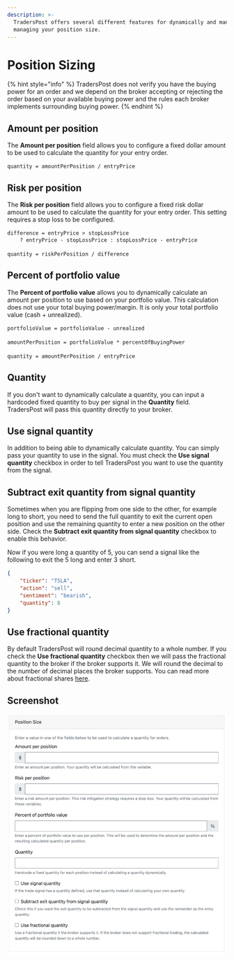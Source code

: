 ```yaml
---
description: >-
  TradersPost offers several different features for dynamically and manually
  managing your position size.
---
```


# Position Sizing

{% hint style="info" %}
TradersPost does not verify you have the buying power for an order and we depend on the broker accepting or rejecting the order based on your available buying power and the rules each broker implements surrounding buying power.
{% endhint %}

## Amount per position

The **Amount per position** field allows you to configure a fixed dollar amount to be used to calculate the quantity for your entry order.

```
quantity = amountPerPosition / entryPrice
```

## Risk per position

The **Risk per position** field allows you to configure a fixed risk dollar amount to be used to calculate the quantity for your entry order. This setting requires a stop loss to be configured.

```
difference = entryPrice > stopLossPrice
    ? entryPrice - stopLossPrice : stopLossPrice - entryPrice

quantity = riskPerPosition / difference 
```

## Percent of portfolio value

The **Percent of portfolio value** allows you to dynamically calculate an amount per position to use based on your portfolio value. This calculation does not use your total buying power/margin. It is only your total portfolio value (cash + unrealized).

```
portfolioValue = portfolioValue - unrealized

amountPerPosition = portfolioValue * percentOfBuyingPower

quantity = amountPerPosition / entryPrice
```

## Quantity

If you don't want to dynamically calculate a quantity, you can input a hardcoded fixed quantity to buy per signal in the **Quantity** field. TradersPost will pass this quantity directly to your broker.

## Use signal quantity

In addition to being able to dynamically calculate quantity. You can simply pass your quantity to use in the signal. You must check the **Use signal quantity** checkbox in order to tell TradersPost you want to use the quantity from the signal.

## Subtract exit quantity from signal quantity

Sometimes when you are flipping from one side to the other, for example long to short, you need to send the full quantity to exit the current open position and use the remaining quantity to enter a new position on the other side. Check the **Subtract exit quantity from signal quantity** checkbox to enable this behavior.

Now if you were long a quantity of 5, you can send a signal like the following to exit the 5 long and enter 3 short.

```json
{
    "ticker": "TSLA",
    "action": "sell",
    "sentiment": "bearish",
    "quantity": 8
}
```



## Use fractional quantity

By default TradersPost will round decimal quantity to a whole number. If you check the **Use fractional quantity** checkbox then we will pass the fractional quantity to the broker if the broker supports it. We will round the decimal to the number of decimal places the broker supports. You can read more about fractional shares [here](fractional-shares.md).

## Screenshot

![Position Size Configuration](<.gitbook/assets/Screen Shot 2022-08-17 at 10.06.27 PM.png>)

